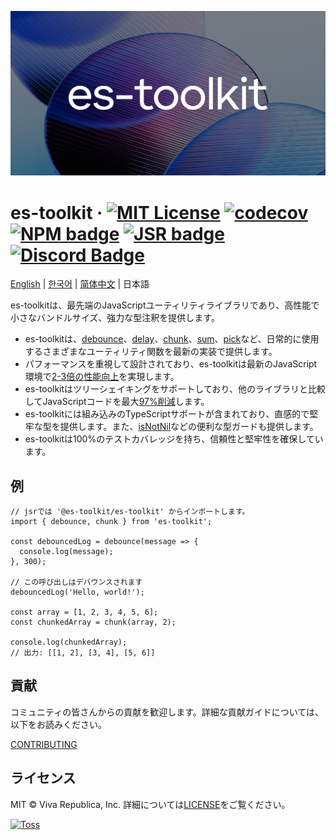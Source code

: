 ![](./docs/public/og.png)

# es-toolkit &middot; [![MIT License](https://img.shields.io/badge/license-MIT-blue.svg)](https://github.com/toss/slash/blob/main/LICENSE) [![codecov](https://codecov.io/gh/toss/es-toolkit/graph/badge.svg?token=8N5S3AR3C7)](https://codecov.io/gh/toss/es-toolkit) [![NPM badge](https://img.shields.io/npm/v/es-toolkit?logo=npm)](https://www.npmjs.com/package/es-toolkit) [![JSR badge](https://jsr.io/badges/@es-toolkit/es-toolkit)](https://jsr.io/@es-toolkit/es-toolkit) [![Discord Badge](https://discord.com/api/guilds/1281071127052943361/widget.png?style=shield)](https://discord.gg/vGXbVjP2nY)

[English](https://github.com/toss/es-toolkit/blob/main/README.md) | [한국어](https://github.com/toss/es-toolkit/blob/main/README-ko_kr.md) | [简体中文](https://github.com/toss/es-toolkit/blob/main/README-zh_hans.md) | 日本語

es-toolkitは、最先端のJavaScriptユーティリティライブラリであり、高性能で小さなバンドルサイズ、強力な型注釈を提供します。

- es-toolkitは、[debounce](https://es-toolkit.slash.page/reference/function/debounce.html)、[delay](https://es-toolkit.slash.page/reference/promise/delay.html)、[chunk](https://es-toolkit.slash.page/reference/array/chunk.html)、[sum](https://es-toolkit.slash.page/reference/math/sum.html)、[pick](https://es-toolkit.slash.page/reference/object/pick.html)など、日常的に使用するさまざまなユーティリティ関数を最新の実装で提供します。
- パフォーマンスを重視して設計されており、es-toolkitは最新のJavaScript環境で[2-3倍の性能向上](https://es-toolkit.slash.page/performance.html)を実現します。
- es-toolkitはツリーシェイキングをサポートしており、他のライブラリと比較してJavaScriptコードを最大[97%削減](https://es-toolkit.slash.page/bundle-size.html)します。
- es-toolkitには組み込みのTypeScriptサポートが含まれており、直感的で堅牢な型を提供します。また、[isNotNil](https://es-toolkit.slash.page/reference/predicate/isNotNil.html)などの便利な型ガードも提供します。
- es-toolkitは100%のテストカバレッジを持ち、信頼性と堅牢性を確保しています。

## 例

```tsx
// jsrでは '@es-toolkit/es-toolkit' からインポートします。
import { debounce, chunk } from 'es-toolkit';

const debouncedLog = debounce(message => {
  console.log(message);
}, 300);

// この呼び出しはデバウンスされます
debouncedLog('Hello, world!');

const array = [1, 2, 3, 4, 5, 6];
const chunkedArray = chunk(array, 2);

console.log(chunkedArray);
// 出力: [[1, 2], [3, 4], [5, 6]]
```

## 貢献

コミュニティの皆さんからの貢献を歓迎します。詳細な貢献ガイドについては、以下をお読みください。

[CONTRIBUTING](https://github.com/toss/es-toolkit/blob/main/.github/CONTRIBUTING.md)

## ライセンス

MIT © Viva Republica, Inc. 詳細については[LICENSE](./LICENSE)をご覧ください。

<a title="Toss" href="https://toss.im">
  <picture>
    <source media="(prefers-color-scheme: dark)" srcset="https://static.toss.im/logos/png/4x/logo-toss-reverse.png">
    <img alt="Toss" src="https://static.toss.im/logos/png/4x/logo-toss.png" width="100">
  </picture>
</a>
